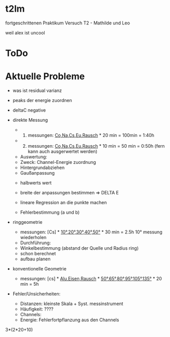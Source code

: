 # t2lm
fortgeschrittenen Praktikum Versuch T2 - Mathilde und Leo

weil alex ist uncool

# ToDo

# Aktuelle Probleme

- was ist residual varianz

- peaks der energie zuordnen

- deltaC negative 



- direkte Messung 
    + 1. messungen:  [Co,Na,Cs,Eu,Rausch](5)  * 20 min = 100min = 1:40h
    + 2. messungen:  [Co,Na,Cs,Eu,Rausch](5)  * 10 min = 50 min = 0:50h
    (fern kann auch ausgerwertet werden)
    
    - Auswertung:
    + Zweck: Channel-Energie zuordnung
    + Hintergrundabziehen 
    + Gaußanpassung 
    - halbwerts wert

    - breite der anpassungen bestimmen => DELTA E
    - lineare Regression an die punkte machen 
    - Fehlerbestimmung (a und b)

- ringgeometrie
    + messungen:  [Cs] * [10°,20°,30°,40°,50°](5) * 30 min = 2.5h
    10° messung wiederholen


    - Durchführung:
    - Winkelbestimmung (abstand der Quelle und Radius ring) 
    - schon berechnet
    - aufbau planen
    
- konventionelle Geometrie
    + messungen: [cs] * [Alu,Eisen,Rausch](3) * [50°,65°,80°,95°,105°,135°](6-1) * 20 min = 5h

- Fehler/Unsicherheiten:
    - Distanzen: kleinste Skala + Syst. messinstrument
    - Häufigkeit: ????
    - Channels: 
    - Energie: Fehlerfortpflanzung aus den Channels


3*(2*20+10) 